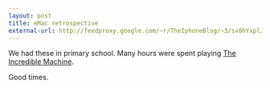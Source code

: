 ```yaml
---
layout: post
title: eMac retrospective
external-url: http://feedproxy.google.com/~r/TheIphoneBlog/~3/sv8hYxplJ9U/story01.htm
---
```

We had these in primary school. Many hours were spent playing [The Incredible Machine](https://en.m.wikipedia.org/wiki/The_Incredible_Machine_(series)). 

Good times. 